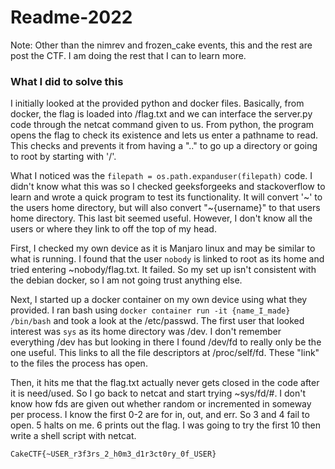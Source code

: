 
# Readme-2022

Note: Other than the nimrev and frozen_cake events, this and the rest are post the CTF.
I am doing the rest that I can to learn more.

### What I did to solve this

I initially looked at the provided python and docker files.
Basically, from docker, the flag is loaded into /flag.txt and we 
can interface the server.py code through the netcat command given to us. 
From python, the program opens the flag to check its existence and 
lets us enter a pathname to read. This checks and prevents it from having a ".." 
to go up a directory or going to root by starting with '/'. 


What I noticed was the `filepath = os.path.expanduser(filepath)` code. 
I didn't know what this was so I checked geeksforgeeks and stackoverflow to learn
and wrote a quick program to test its functionality. It will convert '~' to the users home directory, 
but will also convert "~{username}" to that users home directory. This last bit seemed useful.
However, I don't know all the users or where they link to off the top of my head.


First, I checked my own device as it is Manjaro linux and may be similar to what is running.
I found that the user `nobody` is linked to root as its home and tried entering ~nobody/flag.txt. It failed.
So my set up isn't consistent with the debian docker, so I am not going trust anything else.


Next, I started up a docker container on my own device using what they provided. 
I ran bash using `docker container run -it {name_I_made} /bin/bash` and took a look at the /etc/passwd.
The first user that looked interest was `sys` as its home directory was /dev.
I don't remember everything /dev has but looking in there I found /dev/fd to really only be the one useful.
This links to all the file descriptors at /proc/self/fd. These "link" to the files the process has open.


Then, it hits me that the flag.txt actually never gets closed in the code after it is need/used.
So I go back to netcat and start trying ~sys/fd/#. 
I don't know how fds are given out whether random or incremented in someway per process. 
I know the first 0-2 are for in, out, and err. So 3 and 4 fail to open. 5 halts on me. 6 prints out the flag.
I was going to try the first 10 then write a shell script with netcat.


`CakeCTF{~USER_r3f3rs_2_h0m3_d1r3ct0ry_0f_USER}`

